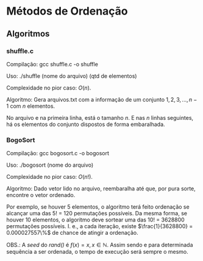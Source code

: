 # Métodos de Ordenação

## Algoritmos

### shuffle.c

Compilação: gcc shuffle.c -o shuffle

Uso: ./shuffle (nome do arquivo) (qtd de elementos)

Complexidade no pior caso: $O(n)$.

Algoritmo: Gera arquivos.txt com a informação de um conjunto ${1, 2, 3, ..., n-1}$ com $n$ elementos.

No arquivo e na primeira linha, está o tamanho $n$. E nas $n$ linhas seguintes, há os elementos do conjunto dispostos de forma embaralhada.

### BogoSort

Compilação: gcc bogosort.c -o bogosort

Uso: ./bogosort (nome do arquivo)

Complexidade no pior caso: $O(n!)$.

Algoritmo: Dado vetor lido no arquivo, reembaralha até que, por pura sorte, encontre o vetor ordenado. 

Por exemplo, se houver 5 elementos, o algoritmo terá feito ordenação se alcançar uma das 5! = 120 permutações possíveis. Da mesma forma, se houver 10 elementos, o algoritmo deve sortear uma das 10! = 3628800 permutações possíveis. I. e., a cada iteração, existe $\frac{1}{3628800} = 0.000027557\%$ de chance de atingir a ordenação.

OBS.: A _seed_ do _rand()_ é $f(x) = x, x\in\mathbb{N}$. Assim sendo e para determinada sequência a ser ordenada, o tempo de execução será sempre o mesmo. 
